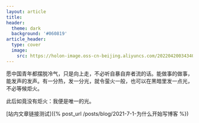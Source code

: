 ```yaml
---
layout: article
title: 
header:
  theme: dark
  background: '#060819'
article_header:
  type: cover
  image:
    src: https://holon-image.oss-cn-beijing.aliyuncs.com/20220420034340l3koG2.jpeg
---
```


愿中国青年都摆脱冷气，只是向上走，不必听自暴自弃者流的话。能做事的做事，能发声的发声。有一分热，发一分光，就令萤火一般，也可以在黑暗里发一点光，不必等候炬火。

此后如竟没有炬火：我便是唯一的光。

[站内文章链接测试]({% post_url /posts/blog/2021-7-1-为什么开始写博客 %})